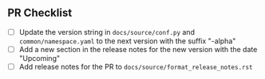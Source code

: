 ## PR Checklist

<!-- If the current schema version already ends in "-alpha", then delete the first two items: -->
- [ ] Update the version string in `docs/source/conf.py` and `common/namespace.yaml` to the next version with the suffix "-alpha"
- [ ] Add a new section in the release notes for the new version with the date "Upcoming"
- [ ] Add release notes for the PR to `docs/source/format_release_notes.rst`

<!-- See https://hdmf-common-schema.readthedocs.io/en/latest/software_process.html for more details. -->
